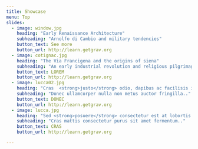 ```yaml
---
title: Showcase
menu: Top
slides:
  - image: window.jpg
    heading: "Early Renaissance Architecture"
    subheading: "Arnolfo di Cambio and military tendencies"
    button_text: See more
    button_url: http://learn.getgrav.org
  - image: cotignac.jpg
    heading: "The Via Francigena and the origins of siena"
    subheading: "An early industrial revolution and religious pilgrimage"
    button_text: LOREM
    button_url: http://learn.getgrav.org
  - image: lucca02.jpg
    heading: "Cras  <strong>justo</strong> odio, dapibus ac facilisis in, quam.. !"
    subheading: "Donec ullamcorper nulla non metus auctor fringilla.."
    button_text: DONEC
    button_url: http://learn.getgrav.org  
  - image: lucca.jpg
    heading: "Sed <strong>posuere</strong> consectetur est at lobortis. !"
    subheading: "Cras mattis consectetur purus sit amet fermentum.."
    button_text: CRAS
    button_url: http://learn.getgrav.org 

---
```




